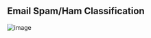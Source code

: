 ## Email Spam/Ham Classification
![image](https://github.com/Pavansyamala/EmailSpamDetection/assets/123885609/62a0de6c-3cae-4f44-b1e1-e49e0056126f)
